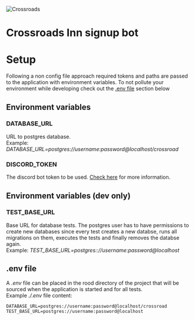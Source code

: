 ![Crossroads](https://cdn.discordapp.com/icons/226398442082140160/03fe915815e9dbb6cdd18fe577fc6dd9.webp)

# Crossroads Inn signup bot

# Setup
Following a non config file approach required tokens and paths are passed to the application with
environment variables. To not pollute your environment while developing check out the [.env
file](#mardown-header-.env-file) section below

## Environment variables
### DATABASE\_URL
URL to postgres database.\
Example: *DATABASE\_URL=postgres://username:password@localhost/crossroad*
### DISCORD\_TOKEN
The discord bot token to be used. [Check here](https://discord.com/developers/docs/intro) for more
information.

## Environment variables (dev only)
### TEST\_BASE\_URL
Base URL for database tests. The postgres user has to have permissions to create new databases since
every test creates a new databse, runs all migrations on them, executes the tests and finally
removes the databse again.\
Example: *TEST\_BASE\_URL=postgres:://username:password@localhost*

## .env file
A *.env* file can be placed in the rood directory of the project that will be sourced when the
application is started and for all tests.\
Example *./.env* file content:
```
DATABASE_URL=postgres://username:password@localhost/crossroad
TEST_BASE_URL=postgres://username:password@localhost
```
